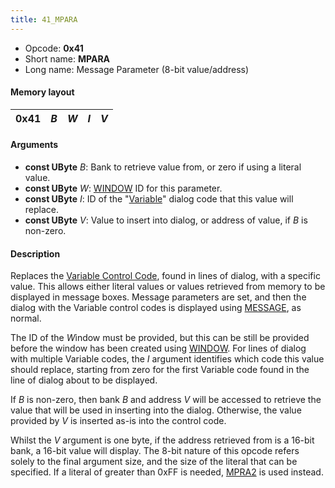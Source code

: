 ```yaml
---
title: 41_MPARA
---
```


-   Opcode: **0x41**
-   Short name: **MPARA**
-   Long name: Message Parameter (8-bit value/address)

#### Memory layout

| 0x41 | *B* | *W* | *I* | *V* |
|------|-----|-----|-----|-----|

#### Arguments

-   **const UByte** *B*: Bank to retrieve value from, or zero if using a literal value.
-   **const UByte** *W*: [WINDOW](50_WINDOW.md) ID for this parameter.
-   **const UByte** *I*: ID of the "[Variable](../../Variable_Dialog.md)" dialog code that this value will replace.
-   **const UByte** *V*: Value to insert into dialog, or address of value, if *B* is non-zero.

#### Description

Replaces the [Variable Control Code](../../Variable_Dialog.md), found in lines of dialog, with a specific value. This allows either literal values or values retrieved from memory to be displayed in message boxes. Message parameters are set, and then the dialog with the Variable control codes is displayed using [MESSAGE](40_MESSAGE.md), as normal.

The ID of the *W*indow must be provided, but this can be still be provided before the window has been created using [WINDOW](50_WINDOW.md). For lines of dialog with multiple Variable codes, the *I* argument identifies which code this value should replace, starting from zero for the first Variable code found in the line of dialog about to be displayed.

If *B* is non-zero, then bank *B* and address *V* will be accessed to retrieve the value that will be used in inserting into the dialog. Otherwise, the value provided by *V* is inserted as-is into the control code.

Whilst the *V* argument is one byte, if the address retrieved from is a 16-bit bank, a 16-bit value will display. The 8-bit nature of this opcode refers solely to the final argument size, and the size of the literal that can be specified. If a literal of greater than 0xFF is needed, [MPRA2](42_MPRA2.md) is used instead.
